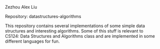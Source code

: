 Zezhou Alex Liu

Repository: datastructures-algorithms

This repository contains several implementations of some simple data structures and interesting algorithms. Some of this stuff is relevant to CS124: Data Structures and Algorithms class and are implemented in some different languages for fun.
